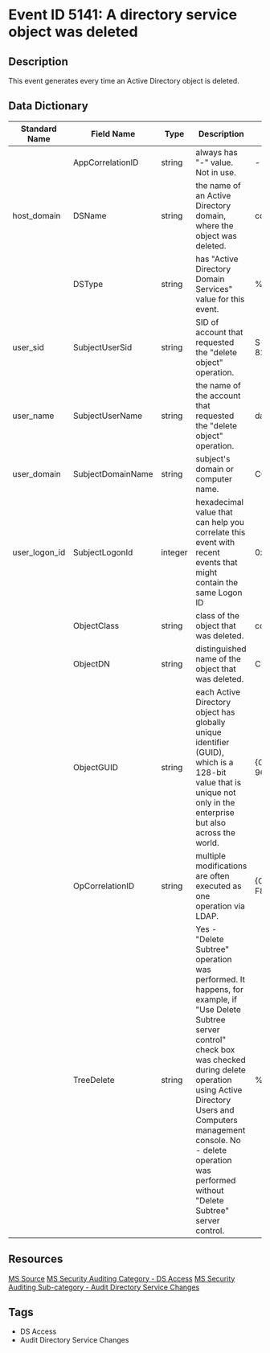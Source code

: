 # Event ID 5141: A directory service object was deleted

## Description
This event generates every time an Active Directory object is deleted.

## Data Dictionary
|Standard Name|Field Name|Type|Description|Sample Value|
|---|---|---|---|---|
||AppCorrelationID|string|always has "-" value. Not in use.|-|
|host_domain|DSName|string|the name of an Active Directory domain, where the object was deleted.|contoso.local|
||DSType|string|has "Active Directory Domain Services" value for this event.|%%14676|
|user_sid|SubjectUserSid|string|SID of account that requested the "delete object" operation.|S-1-5-21-3457937927-2839227994-823803824-1104|
|user_name|SubjectUserName|string|the name of the account that requested the "delete object" operation.|dadmin|
|user_domain|SubjectDomainName|string|subject's domain or computer name.|CONTOSO|
|user_logon_id|SubjectLogonId|integer|hexadecimal value that can help you correlate this event with recent events that might contain the same Logon ID|0x32004|
||ObjectClass|string|class of the object that was deleted.|computer|
||ObjectDN|string|distinguished name of the object that was deleted.|CN=WIN2003,CN=Users,DC=contoso,DC=local|
||ObjectGUID|string|each Active Directory object has globally unique identifier (GUID), which is a 128-bit value that is unique not only in the enterprise but also across the world.|{CA15B875-AFB1-4E5A-86B2-96E61DE09110}|
||OpCorrelationID|string|multiple modifications are often executed as one operation via LDAP.|{C8A9000C-C618-4EE9-87FF-F852C0564F18}|
||TreeDelete|string|Yes - "Delete Subtree" operation was performed. It happens, for example, if "Use Delete Subtree server control" check box was checked during delete operation using Active Directory Users and Computers management console. No - delete operation was performed without "Delete Subtree" server control.|%%14679|

## Resources
[MS Source](https://github.com/MicrosoftDocs/windows-itpro-docs/blob/master/windows/security/threat-protection/auditing/event-5141.md)
[MS Security Auditing Category - DS Access](https://docs.microsoft.com/en-us/windows/security/threat-protection/auditing/advanced-security-audit-policy-settings#ds-access)
[MS Security Auditing Sub-category - Audit Directory Service Changes](https://github.com/MicrosoftDocs/windows-itpro-docs/tree/master/windows/security/threat-protection/auditing/audit-directory-service-changes.md)

## Tags
* DS Access
* Audit Directory Service Changes